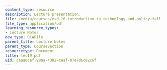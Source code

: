 ```yaml
---
content_type: resource
description: Lecture presentation.
file: /media/courses/esd-10-introduction-to-technology-and-policy-fall-2006/caaa8cef98aa4382caaf97e7d6c82c6f_lec19.pdf
file_type: application/pdf
learning_resource_types:
- Lecture Notes
ocw_type: OCWFile
parent_title: Lecture Notes
parent_type: CourseSection
resourcetype: Document
title: lec19.pdf
uid: caaa8cef-98aa-4382-caaf-97e7d6c82c6f
---
```

